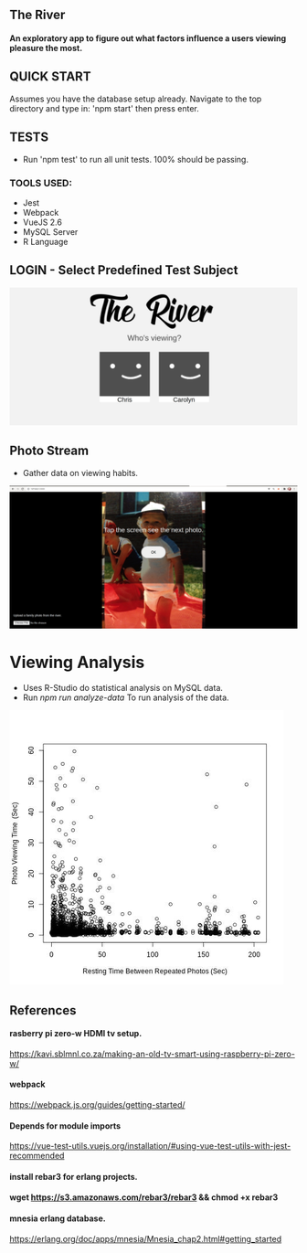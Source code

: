 ## The River
#### An exploratory app to figure out what factors influence a users viewing pleasure the most.

## QUICK START

Assumes you have the database setup already.
Navigate to the top directory and type in:
'npm start'
then press enter.

## TESTS

- Run 'npm test' to run all unit tests.  100% should be passing.

### TOOLS USED:
- Jest
- Webpack
- VueJS 2.6
- MySQL Server
- R Language



## LOGIN - Select Predefined Test Subject

![](screens/login-page.jpg)


## Photo Stream
- Gather data on viewing habits.

![](screens/photo.jpg)

# Viewing Analysis
- Uses R-Studio do statistical analysis on MySQL data.
- Run *npm run analyze-data* To run analysis of the data.

![](screens/spaced_viewing_effects.jpg)


## References

#### rasberry pi zero-w HDMI tv setup.
https://kavi.sblmnl.co.za/making-an-old-tv-smart-using-raspberry-pi-zero-w/

#### webpack
https://webpack.js.org/guides/getting-started/

#### Depends for module imports
https://vue-test-utils.vuejs.org/installation/#using-vue-test-utils-with-jest-recommended

#### install rebar3 for erlang projects.
#### wget https://s3.amazonaws.com/rebar3/rebar3 && chmod +x rebar3

#### mnesia erlang database.
 https://erlang.org/doc/apps/mnesia/Mnesia_chap2.html#getting_started

